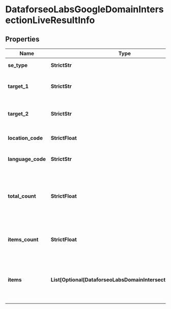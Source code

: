 # DataforseoLabsGoogleDomainIntersectionLiveResultInfo


## Properties

| Name | Type | Description | Notes |
|------------ | ------------- | ------------- | -------------|
**se_type** | **StrictStr** | search engine type |[optional]|
**target_1** | **StrictStr** | the first target domain in a POST array |[optional]|
**target_2** | **StrictStr** | the second target domain in a POST array |[optional]|
**location_code** | **StrictFloat** | location code in a POST array |[optional]|
**language_code** | **StrictStr** | language code in a POST array |[optional]|
**total_count** | **StrictFloat** | total amount of results in our database relevant to your request |[optional]|
**items_count** | **StrictFloat** | the number of results returned in the items array |[optional]|
**items** | **List[Optional[DataforseoLabsDomainIntersectionLiveItem]]** | contains keywords, relevant SERP elements and related data |[optional]|